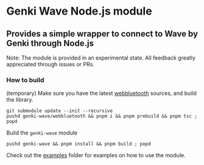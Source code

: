 # Genki Wave Node.js module

## Provides a simple wrapper to connect to Wave by Genki through Node.js

Note: The module is provided in an experimental state. All feedback greatly appreciated through issues or PRs.

### How to build

(temporary) Make sure you have the latest [webbluetooth](https://github.com/thegecko/webbluetooth) sources, and build the library.
```shell
git submodule update --init --recursive
pushd genki-wave/webbluetooth && pnpm i && pnpm prebuild && pnpm tsc ; popd
```

Build the `genki-wave` module

```shell
pushd genki-wave && pnpm install && pnpm build ; popd
```

Check out the [examples](./examples) folder for examples on how to use the module.
